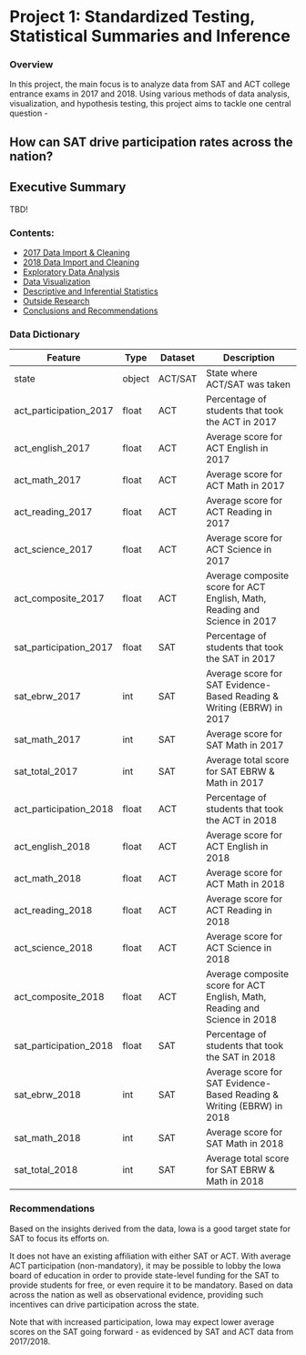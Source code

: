 # Project 1: Standardized Testing, Statistical Summaries and Inference

### Overview

In this project, the main focus is to analyze data from SAT and ACT college entrance  exams in 2017 and 2018. Using various methods of data analysis, visualization, and hypothesis testing, this project aims to tackle one central question - 

## How can SAT drive participation rates across the nation?


## Executive Summary

TBD!

### Contents:

- [2017 Data Import & Cleaning](#2017-Data-Import-and-Cleaning)
- [2018 Data Import and Cleaning](#2018-Data-Import-and-Cleaning)
- [Exploratory Data Analysis](#Exploratory-Data-Analysis)
- [Data Visualization](#Visualize-the-data)
- [Descriptive and Inferential Statistics](#Descriptive-and-Inferential-Statistics)
- [Outside Research](#Outside-Research)
- [Conclusions and Recommendations](#Conclusions-and-Recommendations)


### Data Dictionary


|Feature|Type|Dataset|Description|
|---|---|---|---|
|state|object|ACT/SAT|State where ACT/SAT was taken| 
|act_participation_2017|float|ACT|Percentage of students that took the ACT in 2017|
|act_english_2017|float|ACT|Average score for ACT English in 2017|
|act_math_2017|float|ACT|Average score for ACT Math in 2017|
|act_reading_2017|float|ACT|Average score for ACT Reading in 2017|
|act_science_2017|float|ACT|Average score for ACT Science in 2017|
|act_composite_2017|float|ACT|Average composite score for ACT English, Math, Reading and Science in 2017|
|sat_participation_2017|float|SAT|Percentage of students that took the SAT in 2017|
|sat_ebrw_2017|int|SAT|Average score for SAT Evidence-Based Reading & Writing (EBRW) in 2017|
|sat_math_2017|int|SAT|Average score for SAT Math in 2017|
|sat_total_2017|int|SAT|Average total score for SAT EBRW & Math in 2017|
|act_participation_2018|float|ACT|Percentage of students that took the ACT in 2018|
|act_english_2018|float|ACT|Average score for ACT English in 2018|
|act_math_2018|float|ACT|Average score for ACT Math in 2018|
|act_reading_2018|float|ACT|Average score for ACT Reading in 2018|
|act_science_2018|float|ACT|Average score for ACT Science in 2018|
|act_composite_2018|float|ACT|Average composite score for ACT English, Math, Reading and Science in 2018|
|sat_participation_2018|float|SAT|Percentage of students that took the SAT in 2018|
|sat_ebrw_2018|int|SAT|Average score for SAT Evidence-Based Reading & Writing (EBRW) in 2018|
|sat_math_2018|int|SAT|Average score for SAT Math in 2018|
|sat_total_2018|int|SAT|Average total score for SAT EBRW & Math in 2018|


### Recommendations

Based on the insights derived from the data, Iowa is a good target state for SAT to focus its efforts on.

It does not have an existing affiliation with either SAT or ACT. With average ACT participation (non-mandatory), it may be possible to lobby the Iowa board of education in order to provide state-level funding for the SAT to provide students for free, or even require it to be mandatory. Based on data across the nation as well as observational evidence, providing such incentives can drive participation across the state. 

Note that with increased participation, Iowa may expect lower average scores on the SAT going forward - as evidenced by SAT and ACT data from 2017/2018.